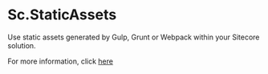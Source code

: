 # Sc.StaticAssets

Use static assets generated by Gulp, Grunt or Webpack within your Sitecore solution.

For more information, click [here](https://soen.ghost.io/sitecore-mvc-using-static-assets-generated-by-gulp/)
